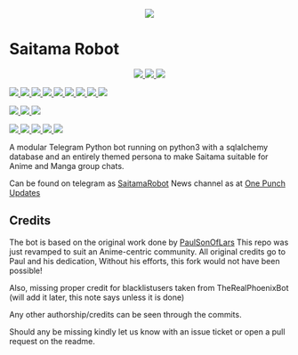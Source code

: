 <p align="center">
  <img src="https://wallpaperscave.com/images/original/18/04-25/anime-one-punch-man-44886.jpg">
</p>

# Saitama Robot 
<p align="center">

<a href="https://app.codacy.com/gh/AnimeKaizoku/SaitamaRobot?utm_source=github.com&utm_medium=referral&utm_content=AnimeKaizoku/SaitamaRobot&utm_campaign=Badge_Grade_Settings" alt="Codacy Badge">
<img src="https://api.codacy.com/project/badge/Grade/6141417ceaf84545bab6bd671503df51" /> </a>
<a href="https://github.com/AnimeKaizoku/SaitamaRobot" alt="Libraries.io dependency status for GitHub repo"> <img src="https://img.shields.io/librariesio/github/animekaizoku/SaitamaRobot" /> </a>
<a href="http://hits.dwyl.com/animekaizoku/saitamarobot" alt="HitCount"> <img src="http://hits.dwyl.com/animekaizoku/saitamarobot.svg" /> </a>

<a href="https://github.com/AnimeKaizoku/SaitamaRobot/graphs/commit-activity" alt="Maintenance"> <img src="https://img.shields.io/badge/Maintained%3F-yes-green.svg" /> </a>
<a href="https://github.com/AnimeKaizoku/SaitamaRobot" alt="GitHub closed issues"> <img src="https://img.shields.io/github/issues-closed-raw/animekaizoku/saitamarobot?style=flat&logo=github&color=green" /> </a>
<a href="https://github.com/AnimeKaizoku/SaitamaRobot" alt="GitHub commit activity"> <img src="https://img.shields.io/github/commit-activity/m/animekaizoku/saitamarobot" /> </a>
<a href="https://github.com/AnimeKaizoku/SaitamaRobot" alt="GitHub release (latest by date including pre-releases)"> <img src="https://img.shields.io/github/v/release/animekaizoku/saitamarobot?include_prereleases?style=flat&logo=github" /> </a>
<a href="https://github.com/AnimeKaizoku/SaitamaRobot/graphs/contributors" alt="GitHub contributors"> <img src="https://img.shields.io/github/contributors/animekaizoku/saitamarobot?style=flat&logo=github" /> </a>
<a href="https://github.com/AnimeKaizoku/SaitamaRobot/network/members" alt="GitHub forks"> <img src="https://img.shields.io/github/forks/AnimeKaizoku/SaitamaRobot?label=Forks&logo=github" /> </a>
<a href="https://github.com/AnimeKaizoku/SaitamaRobot" alt="GitHub closed pull requests"> <img src="https://img.shields.io/github/issues-pr-closed-raw/animekaizoku/saitamarobot?color=green" /> </a>
<a href="https://github.com/AnimeKaizoku/SaitamaRobot" alt="GitHub issues"> <img src="https://img.shields.io/github/issues-raw/animekaizoku/saitamarobot?style=flat&logo=github&color=yellow" /> </a>
<a href="https://github.com/AnimeKaizoku/SaitamaRobot" alt="GitHub repo size"> <img src="https://img.shields.io/github/repo-size/animekaizoku/saitamarobot" /> </a>

<a href="https://www.python.org/" alt="made-with-python"> <img src="https://img.shields.io/badge/Made%20with-Python-1f425f.svg?style=flat&logo=python&color=blue" /> </a>
<a href="https://github.com/AnimeKaizoku/SaitamaRobot" alt="Docker!"> <img src="https://aleen42.github.io/badges/src/docker.svg" /> </a>
<a href="https://github.com/AnimeKaizoku/SaitamaRobot/blob/master/LICENSE" alt="GPLv3 license"> <img src="https://img.shields.io/badge/License-GPLv3-blue.svg" /> </a>

<a href="https://ko-fi.com/sawada" alt="Donate!"> <img src="https://aleen42.github.io/badges/src/paypal.svg" /> </a>
<a href="https://t.me/OnePunchUpdates" alt="Telegram!"> <img src="https://aleen42.github.io/badges/src/telegram.svg" /> </a>
<a href="https://discord.animekaizoku.com" alt="Discord"> <img src="https://img.shields.io/discord/465068856692441090?style=flat&logo=discord&color=blue" /> </a>
<a href="" alt="AnimeKaizoku"> <img src="https://img.shields.io/badge/Built%20by-Kaizoku-blue" /> </a>
<a href="https://makeapullrequest.com" alt="PRs Welcome"> <img src="https://img.shields.io/badge/PRs-welcome-brightgreen.svg?style=flat-square" /> </a>

</p>
A modular Telegram Python bot running on python3 with a sqlalchemy database and an entirely themed persona to make Saitama suitable for Anime and Manga group chats. 

Can be found on telegram as [SaitamaRobot](https://t.me/SaitamaRobot)
News channel as at [One Punch Updates](https://t.me/OnePunchUpdates) 


## Credits
The bot is based on the original work done by [PaulSonOfLars](https://github.com/PaulSonOfLars)
This repo was just revamped to suit an Anime-centric community. All original credits go to Paul and his dedication, Without his efforts, this fork would not have been possible!

Also, missing proper credit for blacklistusers taken from TheRealPhoenixBot (will add it later, this note says unless it is done)

Any other authorship/credits can be seen through the commits.

Should any be missing kindly let us know with an issue ticket or open a pull request on the readme.
